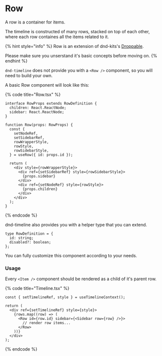 # Row

A row is a container for items.

The timeline is constructed of many rows, stacked on top of each other, where each row containes all the items related to it.

{% hint style="info" %}
Row is an extension of dnd-kits's [Droppable](https://docs.dndkit.com/api-documentation/droppable).&#x20;

Please make sure you unserstand it's basic concepts before moving on.
{% endhint %}

`dnd-timeline` does not provide you with a `<Row />` component, so you will need to build your own.&#x20;

A basic Row component will look like this:

{% code title="Row.tsx" %}

```tsx
interface RowProps extends RowDefinition {
  children: React.ReactNode;
  sidebar: React.ReactNode;
}

function Row(props: RowProps) {
  const {
    setNodeRef,
    setSidebarRef,
    rowWrapperStyle,
    rowStyle,
    rowSidebarStyle,
  } = useRow({ id: props.id });

  return (
    <div style={rowWrapperStyle}>
      <div ref={setSidebarRef} style={rowSidebarStyle}>
        {props.sidebar}
      </div>
      <div ref={setNodeRef} style={rowStyle}>
        {props.children}
      </div>
    </div>
  );
}
```

{% endcode %}

dnd-timeline also provides you with a helper type that you can extend.

```tsx
type RowDefinition = {
  id: string;
  disabled?: boolean;
};
```

You can fully customize this component according to your needs.

### Usage

Every `<Item />` component should be rendered as a child of it's parent row.

{% code title="Timeline.tsx" %}

```tsx
const { setTimelineRef, style } = useTimelineContext();

return (
  <div ref={setTimelineRef} style={style}>
    {rows.map((row) => (
      <Row id={row.id} sidebar={<Sidebar row={row} />}>
        // render row items...
      </Row>
    ))}
  </div>
);
```

{% endcode %}

